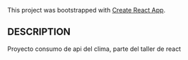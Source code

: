 This project was bootstrapped with [Create React App](https://github.com/facebook/create-react-app).

## DESCRIPTION

Proyecto consumo de api del clima, parte del taller de react

